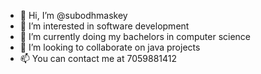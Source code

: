 - 👋 Hi, I’m @subodhmaskey
- 👀 I’m interested in software development 
- 🌱 I’m currently doing my bachelors in computer science 
- 💞️ I’m looking to collaborate on java projects 
- 📫 You can contact me at 7059881412

<!---
subodhmaskey/subodhmaskey is a ✨ special ✨ repository because its `README.md` (this file) appears on your GitHub profile.
You can click the Preview link to take a look at your changes.
--->
